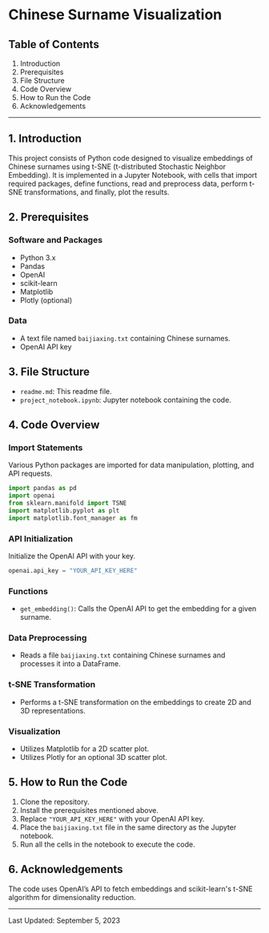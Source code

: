 # Chinese Surname Visualization

## Table of Contents
1. Introduction
2. Prerequisites
3. File Structure
4. Code Overview
5. How to Run the Code
6. Acknowledgements

---

## 1. Introduction
This project consists of Python code designed to visualize embeddings of Chinese surnames using t-SNE (t-distributed Stochastic Neighbor Embedding). It is implemented in a Jupyter Notebook, with cells that import required packages, define functions, read and preprocess data, perform t-SNE transformations, and finally, plot the results.

## 2. Prerequisites

### Software and Packages
- Python 3.x
- Pandas
- OpenAI
- scikit-learn
- Matplotlib
- Plotly (optional)

### Data
- A text file named `baijiaxing.txt` containing Chinese surnames.
- OpenAI API key

## 3. File Structure
- `readme.md`: This readme file.
- `project_notebook.ipynb`: Jupyter notebook containing the code.

## 4. Code Overview

### Import Statements
Various Python packages are imported for data manipulation, plotting, and API requests.

```python
import pandas as pd
import openai
from sklearn.manifold import TSNE
import matplotlib.pyplot as plt
import matplotlib.font_manager as fm
```

### API Initialization
Initialize the OpenAI API with your key.

```python
openai.api_key = "YOUR_API_KEY_HERE"
```

### Functions
- `get_embedding()`: Calls the OpenAI API to get the embedding for a given surname.

### Data Preprocessing
- Reads a file `baijiaxing.txt` containing Chinese surnames and processes it into a DataFrame.

### t-SNE Transformation
- Performs a t-SNE transformation on the embeddings to create 2D and 3D representations.

### Visualization
- Utilizes Matplotlib for a 2D scatter plot.
- Utilizes Plotly for an optional 3D scatter plot.

## 5. How to Run the Code
1. Clone the repository.
2. Install the prerequisites mentioned above.
3. Replace `"YOUR_API_KEY_HERE"` with your OpenAI API key.
4. Place the `baijiaxing.txt` file in the same directory as the Jupyter notebook.
5. Run all the cells in the notebook to execute the code.

## 6. Acknowledgements
The code uses OpenAI’s API to fetch embeddings and scikit-learn's t-SNE algorithm for dimensionality reduction. 

---

Last Updated: September 5, 2023
